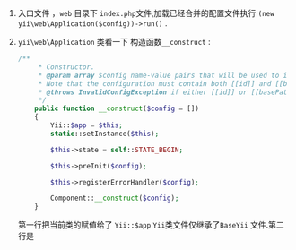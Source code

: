 1. 入口文件 ，`web` 目录下 `index.php`文件,加载已经合并的配置文件执行 `(new yii\web\Application($config))->run()` .

2. `yii\web\Application` 类看一下 构造函数`__construct` :

   ```php
   /**
        * Constructor.
        * @param array $config name-value pairs that will be used to initialize the object properties.
        * Note that the configuration must contain both [[id]] and [[basePath]].
        * @throws InvalidConfigException if either [[id]] or [[basePath]] configuration is missing.
        */
       public function __construct($config = [])
       {
           Yii::$app = $this;
           static::setInstance($this);

           $this->state = self::STATE_BEGIN;

           $this->preInit($config);

           $this->registerErrorHandler($config);

           Component::__construct($config);
       }
   ```

   第一行把当前类的赋值给了 `Yii::$app` `Yii`类文件仅继承了`BaseYii` 文件.第二行是